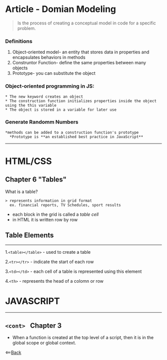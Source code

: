 # Article - Domian Modeling
  > Is the process of creating a conceptual model in code for a specific problem.

  ### **Definitions**

  1. Object-oriented model- an entity that stores data in properties and encapsulates behaviors in methods
  2. Construntor Function- define the same properties between many objects
  3. Prototype- you can substitute the object

  ### Object-oriented programming in JS:
    * The new keyword creates an object
    * The construction function initializes properties inside the object using the this variable
    * The object is stored in a variable for later use

  ### **Generate Randomm Numbers**

    *methods can be added to a construction function's prototype
      *Prototype is **an established best practice in JavaScript**
-------------
# HTML/CSS
  ## Chapter 6 "Tables"

  What is a table?
    
    > represents information in grid format
      ex. financial reports, TV Schedules, sport results

    

  * each block in the grid is called a *table cell*
  * in HTML it is written row by row

  ## Table Elements
----------

1.`<table></table>` - used to create a table

2.`<tr></tr>` - indicate the start of each row

3.`<td></td>` -  each cell of a table is represented using this element

4.`<th>` - represents the head of a colomn or row

# **JAVASCRIPT**
-------------
  ## `<cont> ` Chapter 3 

* When a function is created at the top level of a script, then it is in the global scope or global context.

<==[Back](https://angeladzodzomenyo.github.io/reading-notes/)